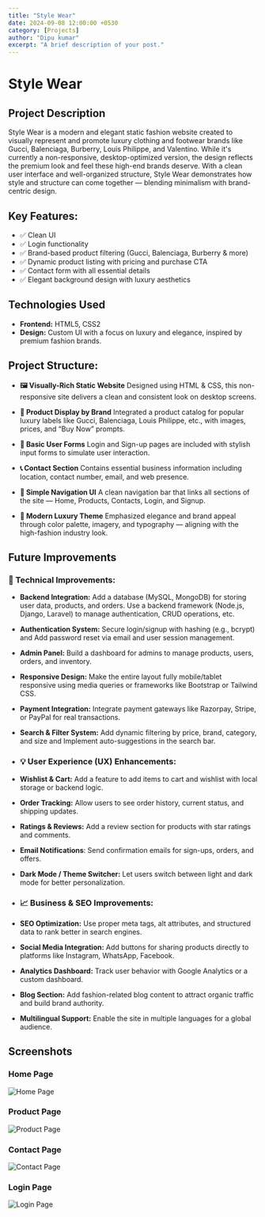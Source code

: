 ```yaml
---
title: "Style Wear"
date: 2024-09-08 12:00:00 +0530
category: [Projects]
author: "Dipu kumar"
excerpt: "A brief description of your post."
---
```

# Style Wear

## Project Description

Style Wear is a modern and elegant static fashion website created to visually represent and promote luxury clothing and footwear brands like Gucci, Balenciaga, Burberry, Louis Philippe, and Valentino. While it's currently a non-responsive, desktop-optimized version, the design reflects the premium look and feel these high-end brands deserve.
With a clean user interface and well-organized structure, Style Wear demonstrates how style and structure can come together — blending minimalism with brand-centric design.

## Key Features:
- ✅ Clean UI
- ✅ Login  functionality
- ✅ Brand-based product filtering (Gucci, Balenciaga, Burberry & more)
- ✅ Dynamic product listing with pricing and purchase CTA
- ✅ Contact form with all essential details
- ✅ Elegant background design with luxury aesthetics

## Technologies Used
- **Frontend:** HTML5, CSS2
- **Design:** Custom UI with a focus on luxury and elegance, inspired by premium fashion brands.

## Project Structure:
- **🖼️ Visually-Rich Static Website**
Designed using HTML & CSS, this non-responsive site delivers a clean and consistent look on desktop screens.

- **👗 Product Display by Brand**
Integrated a product catalog for popular luxury labels like Gucci, Balenciaga, Louis Philippe, etc., with images, prices, and “Buy Now” prompts.

- **🔐 Basic User Forms**
Login and Sign-up pages are included with stylish input forms to simulate user interaction.

- **📞 Contact Section**
Contains essential business information including location, contact number, email, and web presence.

- **🧭 Simple Navigation UI**
A clean navigation bar that links all sections of the site — Home, Products, Contacts, Login, and Signup.

- **💎 Modern Luxury Theme**
Emphasized elegance and brand appeal through color palette, imagery, and typography — aligning with the high-fashion industry look.

## Future Improvements

### 🔧 Technical Improvements:

- **Backend Integration:**
Add a database (MySQL, MongoDB) for storing user data, products, and orders. 
Use a backend framework (Node.js, Django, Laravel) to manage authentication, CRUD operations, etc.

-  **Authentication System:** Secure login/signup with hashing (e.g., bcrypt) and Add password reset via email and user session management.

- **Admin Panel:** Build a dashboard for admins to manage products, users, orders, and inventory.

- **Responsive Design:** Make the entire layout fully mobile/tablet responsive using media queries or frameworks like Bootstrap or Tailwind CSS.

- **Payment Integration:** Integrate payment gateways like Razorpay, Stripe, or PayPal for real transactions.

- **Search & Filter System:** Add dynamic filtering by price, brand, category, and size and Implement auto-suggestions in the search bar.

- ### 💡 User Experience (UX) Enhancements:

- **Wishlist & Cart:** Add a feature to add items to cart and wishlist with local storage or backend logic.

- **Order Tracking:** Allow users to see order history, current status, and shipping updates.

- **Ratings & Reviews:** Add a review section for products with star ratings and comments.

- **Email Notifications**: Send confirmation emails for sign-ups, orders, and offers.

- **Dark Mode / Theme Switcher:** Let users switch between light and dark mode for better personalization.

- ### 📈 Business & SEO Improvements:

- **SEO Optimization:** Use proper meta tags, alt attributes, and structured data to rank better in search engines.

- **Social Media Integration:** Add buttons for sharing products directly to platforms like Instagram, WhatsApp, Facebook.

- **Analytics Dashboard:** Track user behavior with Google Analytics or a custom dashboard.

- **Blog Section:** Add fashion-related blog content to attract organic traffic and build brand authority.

- **Multilingual Support:** Enable the site in multiple languages for a global audience.

## Screenshots

### Home Page
![Home Page](/assets/screenshots/style-wear-home.jpeg)

### Product Page
![Product Page](/assets/screenshots/style-wear-product.jpeg)

### Contact Page
![Contact Page](/assets/screenshots/style-wear-contact.jpeg)

### Login Page
![Login Page](/assets/screenshots/style-wear-login.jpeg)


